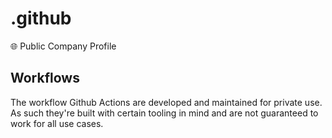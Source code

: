 # .github
🌐 Public Company Profile


## Workflows

The workflow Github Actions are developed and maintained for private use. As such they're built with
certain tooling in mind and are not guaranteed to work for all use cases.
